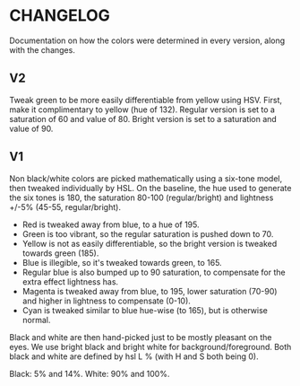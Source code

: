 # CHANGELOG
Documentation on how the colors were determined in every version, along with the changes.

## V2
Tweak green to be more easily differentiable from yellow using HSV.
First, make it complimentary to yellow (hue of 132).
Regular version is set to a saturation of 60 and value of 80.
Bright version is set to a saturation and value of 90.

## V1
Non black/white colors are picked mathematically using a six-tone model, then tweaked individually by HSL.
On the baseline, the hue used to generate the six tones is 180, the saturation 80-100 (regular/bright) and lightness +/-5% (45-55, regular/bright).

* Red is tweaked away from blue, to a hue of 195.
* Green is too vibrant, so the regular saturation is pushed down to 70.
* Yellow is not as easily differentiable, so the bright version is tweaked towards green (185).
* Blue is illegible, so it's tweaked towards green, to 165.
* Regular blue is also bumped up to 90 saturation, to compensate for the extra effect lightness has.
* Magenta is tweaked away from blue, to 195, lower saturation (70-90) and higher in lightness to compensate (0-10).
* Cyan is tweaked similar to blue hue-wise (to 165), but is otherwise normal.

Black and white are then hand-picked just to be mostly pleasant on the eyes.
We use bright black and bright white for background/foreground.
Both black and white are defined by hsl L % (with H and S both being 0).

Black: 5% and 14%.
White: 90% and 100%.
